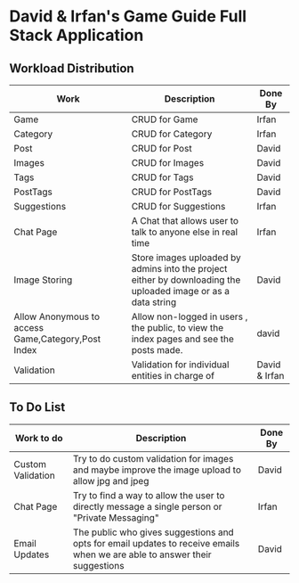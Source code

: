 # David & Irfan's Game Guide Full Stack Application

## Workload Distribution
| Work | Description | Done By |
|----| ----- | -------- |
|Game| CRUD for Game | Irfan |
|Category| CRUD for Category | Irfan |
|Post| CRUD for Post | David |
|Images| CRUD for Images | David |
|Tags| CRUD for Tags | David |
|PostTags| CRUD for PostTags | David |
|Suggestions| CRUD for Suggestions | Irfan |
|Chat Page| A Chat that allows user to talk to anyone else in real time | Irfan |
|Image Storing| Store images uploaded by admins into the project either by downloading the uploaded image or as a data string | David |
|Allow Anonymous to access Game,Category,Post Index| Allow non-logged in users , the public, to view the index pages and see the posts made. | david |
|Validation| Validation for individual entities in charge of | David & Irfan |

## To Do List

| Work to do | Description | Done By |
|----| ----- | -------- |
|Custom Validation| Try to do custom validation for images and maybe improve the image upload to allow jpg and jpeg | David |
|Chat Page| Try to find a way to allow the user to directly message a single person or "Private Messaging" | Irfan |
|Email Updates| The public who gives suggestions and opts for email updates to receive emails when we are able to answer their suggestions | David |
